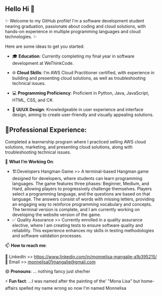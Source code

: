 ## Hello Hi 👋

✨ Welcome to my GitHub profile! I'm a software development student nearing graduation, passionate about coding and cloud solutions, with hands-on experience in multiple programming languages and cloud technologies. ✨ 

Here are some ideas to get you started:

- 🎓 **Education**:
Currently completing my final year in software development at WeThinkCode.

- 🌐 **Cloud Skills**:
I’m AWS Cloud Practitioner certified, with experience in building and presenting cloud solutions, as well as troubleshooting technical issues.

- 💻 **Programming Proficiency**: 
Proficient in Python, Java, JavaScript, HTML, CSS, and C#.

- 🎨 **UI/UX Design**:
Knowledgeable in user experience and interface design, aiming to create user-friendly and visually appealing solutions.

## 💼Professional Experience:
Completed a learnership program where I practiced selling AWS cloud solutions, marketing, and presenting cloud solutions, along with troubleshooting technical issues.

🚀 **What I’m Working On**:
- 🏗️Developers Hangman Game >>  A terminal-based Hangman game designed for developers, where students can learn programming languages. The game features three phases: Beginner, Medium, and Hard, allowing players to progressively challenge themselves. Players select a programming language, and the questions are based on that language. The answers consist of words with missing letters, providing an engaging way to reinforce programming vocabulary and concepts. The terminal version is complete, and I am currently working on developing the website version of the game.
- ✅ Quality Assurance >> Currently enrolled in a quality assurance elective, where I am creating tests to ensure software quality and reliability. This experience enhances my skills in testing methodologies and software validation processes.

📫 **How to reach me**: 

🔗 LinkedIn >> https://www.linkedin.com/in/monnelisa-mangalie-a1b395215/
📧 Email >> monnelisa01mangalie@gmail.com


😄 **Pronouns**: ... nothing fancy just she/her

⚡ **Fun fact**: ...I was named after the painting of the' "Mona Lisa" but home-affairs spelled my name wrong so now I'm named Monnelisa

